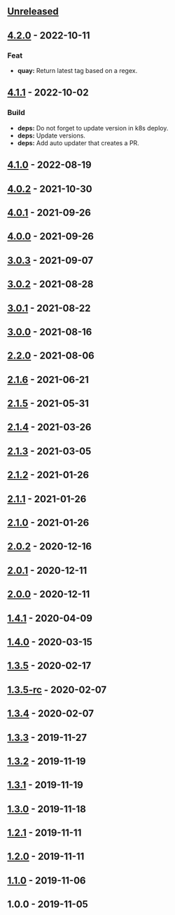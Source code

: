 <a name="unreleased"></a>
## [Unreleased]


<a name="4.2.0"></a>
## [4.2.0] - 2022-10-11
### Feat
- **quay:** Return latest tag based on a regex.


<a name="4.1.1"></a>
## [4.1.1] - 2022-10-02
### Build
- **deps:** Do not forget to update version in k8s deploy.
- **deps:** Update versions.
- **deps:** Add auto updater that creates a PR.


<a name="4.1.0"></a>
## [4.1.0] - 2022-08-19

<a name="4.0.2"></a>
## [4.0.2] - 2021-10-30

<a name="4.0.1"></a>
## [4.0.1] - 2021-09-26

<a name="4.0.0"></a>
## [4.0.0] - 2021-09-26

<a name="3.0.3"></a>
## [3.0.3] - 2021-09-07

<a name="3.0.2"></a>
## [3.0.2] - 2021-08-28

<a name="3.0.1"></a>
## [3.0.1] - 2021-08-22

<a name="3.0.0"></a>
## [3.0.0] - 2021-08-16

<a name="2.2.0"></a>
## [2.2.0] - 2021-08-06

<a name="2.1.6"></a>
## [2.1.6] - 2021-06-21

<a name="2.1.5"></a>
## [2.1.5] - 2021-05-31

<a name="2.1.4"></a>
## [2.1.4] - 2021-03-26

<a name="2.1.3"></a>
## [2.1.3] - 2021-03-05

<a name="2.1.2"></a>
## [2.1.2] - 2021-01-26

<a name="2.1.1"></a>
## [2.1.1] - 2021-01-26

<a name="2.1.0"></a>
## [2.1.0] - 2021-01-26

<a name="2.0.2"></a>
## [2.0.2] - 2020-12-16

<a name="2.0.1"></a>
## [2.0.1] - 2020-12-11

<a name="2.0.0"></a>
## [2.0.0] - 2020-12-11

<a name="1.4.1"></a>
## [1.4.1] - 2020-04-09

<a name="1.4.0"></a>
## [1.4.0] - 2020-03-15

<a name="1.3.5"></a>
## [1.3.5] - 2020-02-17

<a name="1.3.5-rc"></a>
## [1.3.5-rc] - 2020-02-07

<a name="1.3.4"></a>
## [1.3.4] - 2020-02-07

<a name="1.3.3"></a>
## [1.3.3] - 2019-11-27

<a name="1.3.2"></a>
## [1.3.2] - 2019-11-19

<a name="1.3.1"></a>
## [1.3.1] - 2019-11-19

<a name="1.3.0"></a>
## [1.3.0] - 2019-11-18

<a name="1.2.1"></a>
## [1.2.1] - 2019-11-11

<a name="1.2.0"></a>
## [1.2.0] - 2019-11-11

<a name="1.1.0"></a>
## [1.1.0] - 2019-11-06

<a name="1.0.0"></a>
## 1.0.0 - 2019-11-05

[Unreleased]: https://github.com/030/dip/compare/4.2.0...HEAD
[4.2.0]: https://github.com/030/dip/compare/4.1.1...4.2.0
[4.1.1]: https://github.com/030/dip/compare/4.1.0...4.1.1
[4.1.0]: https://github.com/030/dip/compare/4.0.2...4.1.0
[4.0.2]: https://github.com/030/dip/compare/4.0.1...4.0.2
[4.0.1]: https://github.com/030/dip/compare/4.0.0...4.0.1
[4.0.0]: https://github.com/030/dip/compare/3.0.3...4.0.0
[3.0.3]: https://github.com/030/dip/compare/3.0.2...3.0.3
[3.0.2]: https://github.com/030/dip/compare/3.0.1...3.0.2
[3.0.1]: https://github.com/030/dip/compare/3.0.0...3.0.1
[3.0.0]: https://github.com/030/dip/compare/2.2.0...3.0.0
[2.2.0]: https://github.com/030/dip/compare/2.1.6...2.2.0
[2.1.6]: https://github.com/030/dip/compare/2.1.5...2.1.6
[2.1.5]: https://github.com/030/dip/compare/2.1.4...2.1.5
[2.1.4]: https://github.com/030/dip/compare/2.1.3...2.1.4
[2.1.3]: https://github.com/030/dip/compare/2.1.2...2.1.3
[2.1.2]: https://github.com/030/dip/compare/2.1.1...2.1.2
[2.1.1]: https://github.com/030/dip/compare/2.1.0...2.1.1
[2.1.0]: https://github.com/030/dip/compare/2.0.2...2.1.0
[2.0.2]: https://github.com/030/dip/compare/2.0.1...2.0.2
[2.0.1]: https://github.com/030/dip/compare/2.0.0...2.0.1
[2.0.0]: https://github.com/030/dip/compare/1.4.1...2.0.0
[1.4.1]: https://github.com/030/dip/compare/1.4.0...1.4.1
[1.4.0]: https://github.com/030/dip/compare/1.3.5...1.4.0
[1.3.5]: https://github.com/030/dip/compare/1.3.5-rc...1.3.5
[1.3.5-rc]: https://github.com/030/dip/compare/1.3.4...1.3.5-rc
[1.3.4]: https://github.com/030/dip/compare/1.3.3...1.3.4
[1.3.3]: https://github.com/030/dip/compare/1.3.2...1.3.3
[1.3.2]: https://github.com/030/dip/compare/1.3.1...1.3.2
[1.3.1]: https://github.com/030/dip/compare/1.3.0...1.3.1
[1.3.0]: https://github.com/030/dip/compare/1.2.1...1.3.0
[1.2.1]: https://github.com/030/dip/compare/1.2.0...1.2.1
[1.2.0]: https://github.com/030/dip/compare/1.1.0...1.2.0
[1.1.0]: https://github.com/030/dip/compare/1.0.0...1.1.0
